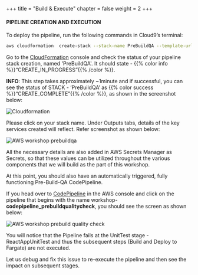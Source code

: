 +++
title = "Build & Execute"
chapter = false
weight = 2
+++

#### PIPELINE CREATION AND EXECUTION

To deploy the pipeline, run the following commands in Cloud9’s terminal:

```bash text
aws cloudformation  create-stack --stack-name PreBuildQA --template-url https://aws-wrkshp-artifacts.s3-eu-west-1.amazonaws.com/awsworkshop_infrastructure_artefacts/awsworkshop_prebuild_qa.json --capabilities CAPABILITY_NAMED_IAM
```

Go to the [CloudFormation](https://console.aws.amazon.com/cloudformation/home) console and check the status of your pipeline stack creation, named 'PreBuildQA'. It should state - {{% color info %}}“CREATE_IN_PROGRESS”{{% /color %}}.

**INFO**: This step takes approximately ~1minute and if successful, you can see the status of STACK - ‘PreBuildQA’ as {{% color success %}}“CREATE_COMPLETE”{{% /color %}}, as shown in the screenshot below: 






![Cloudformation](/images/module1/Module_1-1.png)

Please click on your stack name. Under Outputs tabs, details of the key services created will reflect. Refer screenshot as shown below:

![AWS workshop prebuildqa](/images/module1/Module_1-2.png)

All the necessary details are also added in AWS Secrets Manager as Secrets, so that these values can be utilized throughout the various components that we will build as the part of this workshop.

At this point, you should also have an automatically triggered, fully functioning Pre-Build-QA CodePipeline. 

If you head over to [CodePipeline](https://console.aws.amazon.com/codesuite/codepipeline/home) in the AWS console and click on the pipeline that begins with the name workshop-**codepipeline_prebuildqualitycheck**, you should see the screen as shown below: 


![AWS workshop prebuild quality check](/images/module1/Module_1-3.png)

You will notice that the Pipeline fails at the UnitTest stage - ReactAppUnitTest and thus the subsequent steps (Build and Deploy to Fargate) are not executed.

Let us debug and fix this issue to re-execute the pipeline and then see the impact on subsequent stages.





